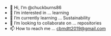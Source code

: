 - 👋 Hi, I’m @chuckburns86
- 👀 I’m interested in ... learning
- 🌱 I’m currently learning ... Sustainability
- 💞️ I’m looking to collaborate on ... repositories
- 📫 How to reach me ... cbmdtt2019@gmail.com

<!---
chuckburns86/chuckburns86 is a ✨ special ✨ repository because its `README.md` (this file) appears on your GitHub profile.
You can click the Preview link to take a look at your changes.
--->
